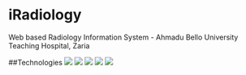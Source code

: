 # iRadiology
Web based Radiology Information System -  Ahmadu Bello University Teaching Hospital, Zaria

##Technologies
[![](https://img.shields.io/badge/Main-PHP5-brightgreen.svg)](http://php.net/)
[![](https://img.shields.io/badge/Others-MySQL-brightgreen.svg)](https://www.mysql.com/)
[![](https://img.shields.io/badge/Others-BootStrap%202.3-green.svg)](http://getbootstrap.com/)
[![](https://img.shields.io/badge/Others-HighCharts-green.svg)](http://www.highcharts.com/)
[![](https://img.shields.io/badge/Others-HTML5%2FCSS3%2FJavascript-green.svg)](http://html5doctor.com/)

